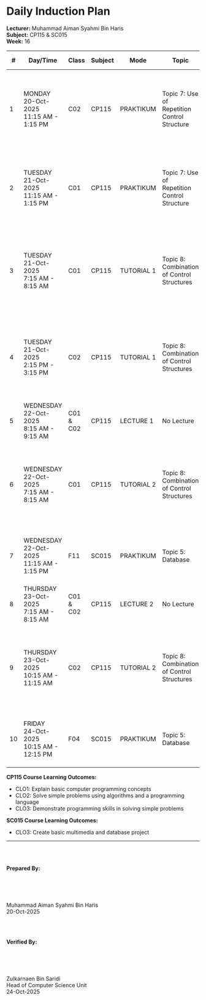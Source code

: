 # Daily Induction Plan

<style>
@media print {
  @page {
    size: A4 landscape !important;
    margin: 0.3in !important;
  }
  body {
    transform: rotate(90deg);
    transform-origin: left top;
    width: 100vh;
    height: 100vw;
    overflow: hidden;
    position: absolute;
    top: 100%;
    left: 0;
  }
  table {
    font-size: 8px;
    width: 100%;
    border-collapse: collapse;
  }
  th, td {
    padding: 2px;
    border: 1px solid #ccc;
    word-wrap: break-word;
  }
}
@page {
  size: A4 landscape !important;
}
</style>

**Lecturer:** Muhammad Aiman Syahmi Bin Haris  
**Subject:** CP115 & SC015  
**Week:** 16

| # | Day/Time | Class | Subject | Mode | Topic | Learning Outcome | CLO | Reflection |
|---|----------|-------|---------|------|-------|------------------|-----|------------|
| 1 | MONDAY<br>20-Oct-2025<br>11:15 AM - 1:15 PM | C02 | CP115 | PRAKTIKUM | Topic 7: Use of Repetition Control Structure | (e) Apply counter-controlled or sentinel-controlled to implement coding solution | CLO3 | Students successfully apply advanced repetition control structures and demonstrate mastery in loop implementation |
| 2 | TUESDAY<br>21-Oct-2025<br>11:15 AM - 1:15 PM | C01 | CP115 | PRAKTIKUM | Topic 7: Use of Repetition Control Structure | (e) Apply counter-controlled or sentinel-controlled to implement coding solution | CLO3 | Most students can implement complex loop structures independently and show strong problem-solving skills |
| 3 | TUESDAY<br>21-Oct-2025<br>7:15 AM - 8:15 AM | C01 | CP115 | TUTORIAL 1 | Topic 8: Combination of Control Structures | (a) Construct a program that combines sequence, selection and repetition control structures | CLO2 | Students find combining multiple control structures challenging initially but show good logical reasoning |
| 4 | TUESDAY<br>21-Oct-2025<br>2:15 PM - 3:15 PM | C02 | CP115 | TUTORIAL 1 | Topic 8: Combination of Control Structures | (a) Construct a program that combines sequence, selection and repetition control structures | CLO2 | Students can construct programs with combined control structures and understand the integration of different logic types |
| 5 | WEDNESDAY<br>22-Oct-2025<br>8:15 AM - 9:15 AM | C01 & C02 | CP115 | LECTURE 1 | No Lecture | No Lecture | No Lecture | Deepavali Holiday |
| 6 | WEDNESDAY<br>22-Oct-2025<br>7:15 AM - 8:15 AM | C01 | CP115 | TUTORIAL 2 | Topic 8: Combination of Control Structures | (a) Construct a program that combines sequence, selection and repetition control structures | CLO1, CLO2 | Students demonstrate understanding of how different control structures work together in complex programs |
| 7 | WEDNESDAY<br>22-Oct-2025<br>11:15 AM - 1:15 PM | F11 | SC015 | PRAKTIKUM | Topic 5: Database | (b) Create a simple relational database project | CLO3 | Students can explain database fundamentals and relational concepts effectively |
| 8 | THURSDAY<br>23-Oct-2025<br>7:15 AM - 8:15 AM | C01 & C02 | CP115 | LECTURE 2 | No Lecture | No Lecture | No Lecture | Deepavali Holiday |
| 9 | THURSDAY<br>23-Oct-2025<br>10:15 AM - 11:15 AM | C02 | CP115 | TUTORIAL 2 | Topic 8: Combination of Control Structures | (a) Construct a program that combines sequence, selection and repetition control structures | CLO1, CLO2 | Students can effectively combine all control structures and create comprehensive solutions to complex problems |
| 10 | FRIDAY<br>24-Oct-2025<br>10:15 AM - 12:15 PM | F04 | SC015 | PRAKTIKUM | Topic 5: Database | (b) Create a simple relational database project | CLO3 | Students struggle with understanding relationships between database tables initially |

**CP115 Course Learning Outcomes:**
- CLO1: Explain basic computer programming concepts
- CLO2: Solve simple problems using algorithms and a programming language  
- CLO3: Demonstrate programming skills in solving simple problems

**SC015 Course Learning Outcomes:**
- CLO3: Create basic multimedia and database project

---

<br><br>

**Prepared By:**

<br><br><br>

Muhammad Aiman Syahmi Bin Haris  
20-Oct-2025

<br><br>

**Verified By:**

<br><br><br>

Zulkarnaen Bin Saridi  
Head of Computer Science Unit  
24-Oct-2025